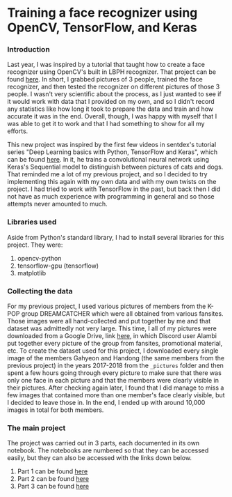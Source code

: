 # Training a face recognizer using OpenCV, TensorFlow, and Keras
### Introduction

Last year, I was inspired by a tutorial that taught how to create a face recognizer using OpenCV's built in LBPH recognizer. That project can be found [here](https://github.com/MagicTurtle2203/Face-Recognition-Test). In short, I grabbed pictures of 3 people, trained the face recognizer, and then tested the recognizer on different pictures of those 3 people. I wasn't very scientific about the process, as I just wanted to see if it would work with data that I provided on my own, and so I didn't record any statistics like how long it took to prepare the data and train and how accurate it was in the end. Overall, though, I was happy with myself that I was able to get it to work and that I had something to show for all my efforts. 

This new project was inspired by the first few videos in sentdex's tutorial series "Deep Learning basics with Python, TensorFlow and Keras", which can be found [here](https://www.youtube.com/playlist?list=PLQVvvaa0QuDfhTox0AjmQ6tvTgMBZBEXN). In it, he trains a convolutional neural network using Keras's Sequential model to distinguish between pictures of cats and dogs. That reminded me a lot of my previous project, and so I decided to try implementing this again with my own data and with my own twists on the project. I had tried to work with TensorFlow in the past, but back then I did not have as much experience with programming in general and so those attempts never amounted to much.

### Libraries used

Aside from Python's standard library, I had to install several libraries for this project. They were:
1. opencv-python
2. tensorflow-gpu (tensorflow)
3. matplotlib

### Collecting the data

For my previous project, I used various pictures of members from the K-POP group DREAMCATCHER which were all obtained from various fansites. Those images were all hand-collected and put together by me and that dataset was admittedly not very large. This time, I all of my pictures were downloaded from a Google Drive, link [here](https://drive.google.com/open?id=0B4f99lqreamSOVRwYU9NSWo3eU0), in which Discord user Alambi put together every picture of the group from fansites, promotional material, etc. To create the dataset used for this project, I downloaded every single image of the members Gahyeon and Handong (the same members from the previous project) in the years 2017-2018 from the `_pictures` folder and then spent a few hours going through every picture to make sure that there was only one face in each picture and that the members were clearly visible in their pictures. After checking again later, I found that I did manage to miss a few images that contained more than one member's face clearly visible, but I decided to leave those in. In the end, I ended up with around 10,000 images in total for both members. 

### The main project

The project was carried out in 3 parts, each documented in its own notebook. The notebooks are numbered so that they can be accessed easily, but they can also be accessed with the links down below.
1. Part 1 can be found [here](/1.%20dc_learning.ipynb)
2. Part 2 can be found [here](/2.%20dc_learning_haar_cascade.ipynb)
3. Part 3 can be found [here](/3.%20dc_learning_caffe.ipynb)
